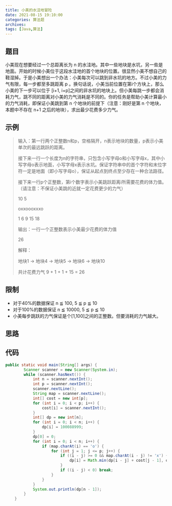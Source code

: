 ```yaml
---
title: 小美的水洼地冒险
date: 2021-08-15 19:10:00
categories: 算法题
archives:
tags: [Java,算法]
---
```


## 题目

小美现在想要经过一个总距离长为 n 的水洼地。其中一些地块是水坑，另一些是地面。开始的时候小美位于这段水洼地的首个地块的位置。很显然小美不想自己的鞋湿掉。于是小美想出一个办法：小美每次可以跳到非水坑的地方。不过小美的力气有限，每一步都至多跳距离 p 。换句话说，小美当前位置在第i个方块上，那么小美的下一步可以位于 [i+1, i+p]之间的非水坑的地块上。但小美每跳一步都会消耗力气，跳不同的距离对小美的力气消耗是不同的。你的任务是帮助小美计算最小的力气消耗，即保证小美跳到第 n 个地块的前提下（注意：刚好是第 n 个地块，本题中不存在 n+1 之后的地块），求出最少花费多少力气。

## 示例

> 输入：第一行两个正整数n和p，空格隔开，n表示地块的数量，p表示小美单次的最远跳跃的距离。
>
> 接下来一行一个长度为n的字符串，只包含小写字母o和小写字母x，其中小写字母o表示地面，小写字母x表示水坑。保证字符串中的首个字符和末位字符一定是地面（即小写字母o），保证从起点到终点至少存在一种合法路径。
>
> 接下来一行p个正整数，第i个数字表示小美跳跃距离i所需要花费的体力值。（请注意：不保证小美跳的近就一定花费更少的力气）
>
> 10 5
>
> oxxoooxxxo
>
> 1 6 9 15 18
>
> 输出：一行一个正整数表示小美最少花费的体力值
>
> 26
>
> 解释：
>
> 地块1 → 地块4 → 地块5 → 地块6 → 地块10
> 
> 共计花费力气 9 + 1 + 1 + 15 = 26

<!--more-->

## 限制

- 对于40%的数据保证 n ≦ 100, 5 ≦ p ≦ 10
- 对于100%的数据保证 n ≦ 10000, 5 ≦ p ≦ 10
- 小美每步跳跃的力气保证是个[1,100]之间的正整数。但要消耗的力气越大。

## 思路

## 代码

```java
public static void main(String[] args) {
        Scanner scanner = new Scanner(System.in);
        while (scanner.hasNext()) {
            int n = scanner.nextInt();
            int p = scanner.nextInt();
            scanner.nextLine();
            String map = scanner.nextLine();
            int[] cost = new int[p];
            for (int i = 0; i < p; i++) {
                cost[i] = scanner.nextInt();
            }
            int[] dp = new int[n];
            for (int i = 0; i < n; i++) {
                dp[i] = 100088999;
            }
            dp[0] = 0;
            for (int i = 0; i < n; i++) {
                if (map.charAt(i) == 'o') {
                    for (int j = 1; j <= p; j++) {
                        if ((i - j) >= 0 && map.charAt(i - j) != 'x') {
                            dp[i] = Math.min(dp[i - j] + cost[j - 1], dp[i]);
                        }
                        if ((i - j) < 0) break;
                    }
                }
            }
            System.out.println(dp[n - 1]);
        }
    }
```



